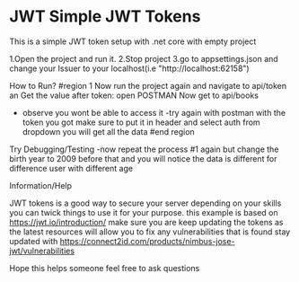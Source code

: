 # JWT Simple JWT Tokens
 
This is a simple JWT token setup with .net core with empty project

1.Open the project and run it.
2.Stop project
3.go to appsettings.json and change your Issuer to your localhost(i.e "http://localhost:62158")

How to Run?
#region 1
Now run the project again and navigate to api/token 
an Get the value after token:
open POSTMAN
Now get to api/books
- observe you wont be able to access it
-try again with postman with the token you got make sure to put it in header and select auth from dropdown
   you will get all the data 
#end region

Try Debugging/Testing
-now repeat the process #1 again but change the birth year to 2009 before that
and you will notice the data is different for difference user with different age

Information/Help

JWT tokens is a good way to secure your server depending on your skills you can twick things to use it for your purpose.
this example is based on 
https://jwt.io/introduction/
make sure you are keep updating the tokens as the latest resources will allow you to fix any vulnerabilities that is found
stay updated with 
https://connect2id.com/products/nimbus-jose-jwt/vulnerabilities

Hope this helps someone feel free to ask questions
